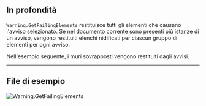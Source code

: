 ## In profondità
`Warning.GetFailingElements` restituisce tutti gli elementi che causano l'avviso selezionato. Se nel documento corrente sono presenti più istanze di un avviso, vengono restituiti elenchi nidificati per ciascun gruppo di elementi per ogni avviso.

Nell'esempio seguente, i muri sovrapposti vengono restituiti dagli avvisi.
___
## File di esempio

![Warning.GetFailingElements](./Revit.Application.Warning.GetFailingElements_img.jpg)
